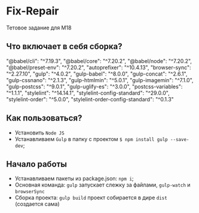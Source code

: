 # Fix-Repair
Тетовое задание для M18

## Что включает в себя сборка?
"@babel/cli": "^7.19.3",
"@babel/core": "^7.20.2",
"@babel/node": "^7.20.2",
"@babel/preset-env": "^7.20.2",
"autoprefixer": "^10.4.13",
"browser-sync": "^2.27.10",
"gulp": "^4.0.2",
"gulp-babel": "^8.0.0",
"gulp-concat": "^2.6.1",
"gulp-cssnano": "^2.1.3",
"gulp-htmlmin": "^5.0.1",
"gulp-imagemin": "^7.1.0",
"gulp-postcss": "^9.0.1",
"gulp-uglify-es": "^3.0.0",
"postcss-variables": "^1.1.1",
"stylelint": "^14.14.1",
"stylelint-config-standard": "^29.0.0",
"stylelint-order": "^5.0.0",
"stylelint-order-config-standard": "^0.1.3"

## Как пользоваться?
* Установить ```Node JS```
* Устанавливаем ```Gulp``` в папку с проектом ```$ npm install gulp --save-dev```;

## Начало работы
* Устанавливаем пакеты из package.json: ```npm i```;
* Основная команда: ```gulp``` запускает слежку за файлами, ```gulp-watch``` и ```browserSync```
* Сборка проекта: ```gulp build``` проект собирается в дире ```dist``` (создается сама)
